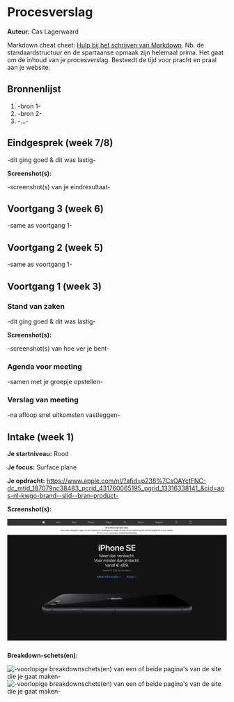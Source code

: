 # Procesverslag
**Auteur:** Cas Lagerwaard

Markdown cheat cheet: [Hulp bij het schrijven van Markdown](https://github.com/adam-p/markdown-here/wiki/Markdown-Cheatsheet). Nb. de standaardstructuur en de spartaanse opmaak zijn helemaal prima. Het gaat om de inhoud van je procesverslag. Besteedt de tijd voor pracht en praal aan je website.



## Bronnenlijst
1. -bron 1-
2. -bron 2-
3. -...-



## Eindgesprek (week 7/8)

-dit ging goed & dit was lastig-

**Screenshot(s):**

-screenshot(s) van je eindresultaat-



## Voortgang 3 (week 6)

-same as voortgang 1-



## Voortgang 2 (week 5)

-same as voortgang 1-



## Voortgang 1 (week 3)

### Stand van zaken

-dit ging goed & dit was lastig-

**Screenshot(s):**

-screenshot(s) van hoe ver je bent-

### Agenda voor meeting

-samen met je groepje opstellen-

### Verslag van meeting

-na afloop snel uitkomsten vastleggen-



## Intake (week 1)

**Je startniveau:** Rood

**Je focus:** Surface plane

**Je opdracht:** https://www.apple.com/nl/?afid=p238%7CsOAYctFNC-dc_mtid_187079nc38483_pcrid_431760065195_pgrid_13316338141_&cid=aos-nl-kwgo-brand--slid--bran-product-

**Screenshot(s):**

![screenshot(s) die een goed beeld geven van de website die je gaat maken](images/schermafbeelding1.png)

**Breakdown-schets(en):**

![-voorlopige breakdownschets(en) van een of beide pagina's van de site die je gaat maken-](images/breakdownschets1)
![-voorlopige breakdownschets(en) van een of beide pagina's van de site die je gaat maken-](images/breakdownschets2)
